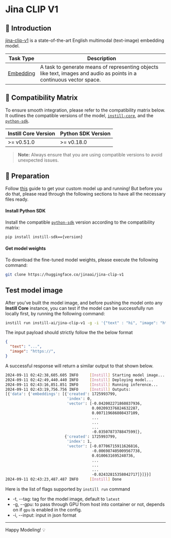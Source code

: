 # Jina CLIP V1

## 📖 Introduction

[jina-clip-v1](https://huggingface.co/jinaai/jina-clip-v1) is a state-of-the-art English multimodal (text-image) embedding model.

| Task Type                                                            | Description                                                                                                          |
| -------------------------------------------------------------------- | -------------------------------------------------------------------------------------------------------------------- |
| [Embedding](https://www.instill-ai.dev/docs/model/ai-task#embedding) | A task to generate means of representing objects like text, images and audio as points in a continuous vector space. |

## 🔄 Compatibility Matrix

To ensure smooth integration, please refer to the compatibility matrix below. It outlines the compatible versions of the model, [`instill-core`](https://github.com/instill-ai/instill-core), and the [`python-sdk`](https://github.com/instill-ai/python-sdk).

| Instill Core Version | Python SDK Version |
| -------------------- | ------------------ |
| >= v0.51.0           | >= v0.18.0         |

> **Note:** Always ensure that you are using compatible versions to avoid unexpected issues.

## 🚀 Preparation

Follow [this](../README.md) guide to get your custom model up and running! But before you do that, please read through the following sections to have all the necessary files ready.

#### Install Python SDK

Install the compatible [`python-sdk`](https://github.com/instill-ai/python-sdk) version according to the compatibility matrix:

```bash
pip install instill-sdk=={version}
```

#### Get model weights

To download the fine-tuned model weights, please execute the following command:

```bash
git clone https://huggingface.co/jinaai/jina-clip-v1
```

## Test model image

After you've built the model image, and before pushing the model onto any **Instill Core** instance, you can test if the model can be successfully run locally first, by running the following command:

```bash
instill run instill-ai/jina-clip-v1 -g -i '{"text" : "hi", "image": "https://artifacts.instill.tech/imgs/bear.jpg"}'
```

The input payload should strictly follow the the below format

```json
{
  "text": "...",
  "image": "https://",
}
```

A successful response will return a similar output to that shown below.

```bash
2024-09-11 02:42:38,605.605 INFO     [Instill] Starting model image...
2024-09-11 02:42:49,440.440 INFO     [Instill] Deploying model...
2024-09-11 02:43:16,851.851 INFO     [Instill] Running inference...
2024-09-11 02:43:19,756.756 INFO     [Instill] Outputs:
[{'data': {'embeddings': [{'created': 1725993799,
                           'index': 0,
                           'vector': [-0.042002271860837936,
                                      0.002093376824632287,
                                      0.007119686808437109,
                                      ...
                                      ...
                                      ...
                                      -0.0350787378847599]},
                          {'created': 1725993799,
                           'index': 1,
                           'vector': [-0.07706715911626816,
                                      -0.006987405009567738,
                                      0.0100631695240736,
                                      ...
                                      ...
                                      ...
                                      -0.02432815358042717]}]}}]
2024-09-11 02:43:23,487.487 INFO     [Instill] Done
```

Here is the list of flags supported by `instill run` command

- -t, --tag: tag for the model image, default to `latest`
- -g, --gpu: to pass through GPU from host into container or not, depends on if `gpu` is enabled in the config.
- -i, --input: input in json format

---

Happy Modeling! 💡
